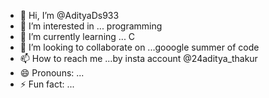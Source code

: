 - 👋 Hi, I’m @AdityaDs933
- 👀 I’m interested in ... programming
- 🌱 I’m currently learning ... C 
- 💞️ I’m looking to collaborate on ...gooogle summer of code
- 📫 How to reach me ...by insta account @24aditya_thakur
- 😄 Pronouns: ...
- ⚡ Fun fact: ...

<!---
AdityaDs933/AdityaDs933 is a ✨ special ✨ repository because its `README.md` (this file) appears on your GitHub profile.
You can click the Preview link to take a look at your changes.
--->
